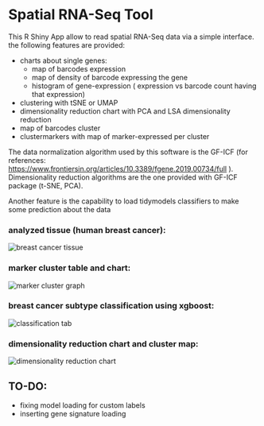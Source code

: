 # Spatial RNA-Seq Tool
This R Shiny App allow to read spatial RNA-Seq data via a simple interface.
the following features are provided:

- charts about single genes:
  - map of barcodes expression
  - map of density of barcode expressing the gene
  - histogram of gene-expression ( expression vs barcode count having that expression)
- clustering with tSNE or UMAP
- dimensionality reduction chart with PCA and LSA dimensionality reduction
- map of barcodes cluster
- clustermarkers with map of marker-expressed per cluster


The data normalization algorithm used by this software is the GF-ICF (for references: https://www.frontiersin.org/articles/10.3389/fgene.2019.00734/full ).
Dimensionality reduction algorithms are the one provided with GF-ICF package (t-SNE, PCA).

Another feature is the capability to load tidymodels classifiers to make some prediction about the data

### analyzed tissue (human breast cancer):

![breast cancer tissue](https://i.imgur.com/4hetLdz.jpg)

### marker cluster table and chart:
![marker cluster graph](https://i.imgur.com/j0HqnFY.png)

### breast cancer subtype classification using xgboost:
![classification tab](https://i.imgur.com/vMejlAT.png)

### dimensionality reduction chart and cluster map:
![dimensionality reduction chart](https://i.imgur.com/MUAXNL6.png)


## TO-DO:
- fixing model loading for custom labels
- inserting gene signature loading
